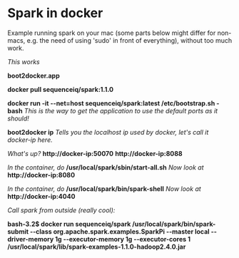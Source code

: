# Spark in docker
Example running spark on your mac (some parts below might differ for non-macs, e.g. the need of using 'sudo' in front of everything), without too much work.

*This works*

**boot2docker.app**

**docker pull sequenceiq/spark:1.1.0**

**docker run -it --net=host sequenceiq/spark:latest /etc/bootstrap.sh -bash**
*This is the way to get the application to use the default ports as it should!*

**boot2docker ip**
*Tells you the localhost ip used by docker, let's call it docker-ip here.* 

*What's up?*
**http://docker-ip:50070**
**http://docker-ip:8088**

*In the container, do* **/usr/local/spark/sbin/start-all.sh**
*Now look at* **http://docker-ip:8080**

*In the container, do* **/usr/local/spark/bin/spark-shell**
*Now look at* **http://docker-ip:4040**

*Call spark from outside (really cool):*

**bash-3.2$ docker run sequenceiq/spark /usr/local/spark/bin/spark-submit --class org.apache.spark.examples.SparkPi --master local --driver-memory 1g --executor-memory 1g --executor-cores 1 /usr/local/spark/lib/spark-examples-1.1.0-hadoop2.4.0.jar**
